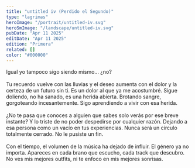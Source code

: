 ```yaml
---
title: "untitled iv (Perdido el Segundo)"
type: "lagrimas"
heroImage: "/portrait/untitled-iv.svg"
heroSmImage: "/landscape/untitled-iv.svg"
pubDate: "Apr 11 2025"
editDate: "Apr 11 2025"
edition: "Primera"
related: []
color: "#000000"
---
```


Igual yo tampoco sigo siendo mismo… ¿no?
<br><br>
Tu recuerdo vuelve con las lluvias y el deseo aumenta con el dolor y la certeza de un futuro sin ti. Es un dolor al que ya me acostumbré. Sigue doliendo, no ha sanado, es una herida abierta. Brotando sangre, gorgoteando incesantemente. Sigo aprendiendo a vivir con esa herida.
<br><br>
¿No te pasa que conoces a alguien que sabes solo verás por ese breve instante? Y lo triste de no poder despedirse por cualquier razón. Dejando a esa persona como un vacío en tus experiencias. Nunca será un circulo totalmente cerrado. No le pusiste un fin.
<br><br>
Con el tiempo, el volumen de la música ha dejado de influir. El género ya no importa. Apareces en cada brano que escucho, cada track que descubro. No ves mis mejores outfits, ni te enfoco en mis mejores sonrisas.
